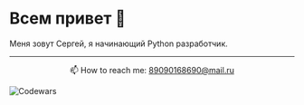 <h1>Всем привет 👋</h1>
Меня зовут Сергей, я начинающий Python разработчик.






------------



<p align="center">
  📫  How to reach me: <a href='mailto:89090168690@mail.ru'>89090168690@mail.ru</a>
</p>


![Codewars](https://www.codewars.com/users/BotalovSerg/badges/micro)


<!--
**BotalovSerg/BotalovSerg** is a ✨ _special_ ✨ repository because its `README.md` (this file) appears on your GitHub profile.

Here are some ideas to get you started:

- 🔭 I’m currently working on ...
- 🌱 I’m currently learning ...
- 👯 I’m looking to collaborate on ...
- 🤔 I’m looking for help with ...
- 💬 Ask me about ...
- 📫 How to reach me: ...
- 😄 Pronouns: ...
- ⚡ Fun fact: ...
-->
